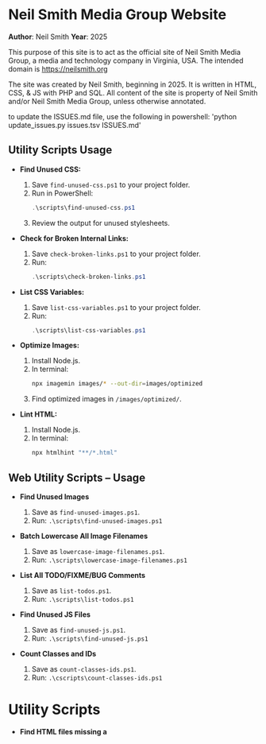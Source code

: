 # Neil Smith Media Group Website

**Author**: Neil Smith
**Year**: 2025

This purpose of this site is to act as the official site of Neil Smith Media Group, a media and technology company in Virginia, USA.
The intended domain is https://neilsmith.org

The site was created by Neil Smith, beginning in 2025. It is written in HTML, CSS, & JS with PHP and SQL.
All content of the site is property of Neil Smith and/or Neil Smith Media Group, unless otherwise annotated.

to update the ISSUES.md file, use the following in powershell:
'python update_issues.py issues.tsv ISSUES.md'

## Utility Scripts Usage

- **Find Unused CSS:**
  1. Save `find-unused-css.ps1` to your project folder.
  2. Run in PowerShell:
      ```powershell
      .\scripts\find-unused-css.ps1
      ```
  3. Review the output for unused stylesheets.

- **Check for Broken Internal Links:**
  1. Save `check-broken-links.ps1` to your project folder.
  2. Run:
      ```powershell
      .\scripts\check-broken-links.ps1
      ```

- **List CSS Variables:**
  1. Save `list-css-variables.ps1` to your project folder.
  2. Run:
      ```powershell
      .\scripts\list-css-variables.ps1
      ```

- **Optimize Images:**
  1. Install Node.js.
  2. In terminal:
      ```sh
      npx imagemin images/* --out-dir=images/optimized
      ```
  3. Find optimized images in `/images/optimized/`.

- **Lint HTML:**
  1. Install Node.js.
  2. In terminal:
      ```sh
      npx htmlhint "**/*.html"
      ```
## Web Utility Scripts – Usage

- **Find Unused Images**
    1. Save as `find-unused-images.ps1`.
    2. Run: `.\scripts\find-unused-images.ps1`

- **Batch Lowercase All Image Filenames**
    1. Save as `lowercase-image-filenames.ps1`.
    2. Run: `.\scripts\lowercase-image-filenames.ps1`

- **List All TODO/FIXME/BUG Comments**
    1. Save as `list-todos.ps1`.
    2. Run: `.\scripts\list-todos.ps1`

- **Find Unused JS Files**
    1. Save as `find-unused-js.ps1`.
    2. Run: `.\scripts\find-unused-js.ps1`

- **Count Classes and IDs**
    1. Save as `count-classes-ids.ps1`.
    2. Run: `.\cscripts\count-classes-ids.ps1`
# Utility Scripts

- **Find HTML files missing a <title>**
    1. Save as `find-missing-title.ps1`
    2. Run: `.\scripts\find-missing-title.ps1`

- **Find missing images referenced in HTML**
    1. Save as `find-missing-images.ps1`
    2. Run: `.\scripts\find-missing-images.ps1`

- **List all external JS/CSS assets**
    1. Save as `list-external-assets.ps1`
    2. Run: `.\scripts\list-external-assets.ps1`

- **Find folders with more than 20 files**
    1. Save as `find-large-folders.ps1`
    2. Run: `.\scripts\find-large-folders.ps1`
